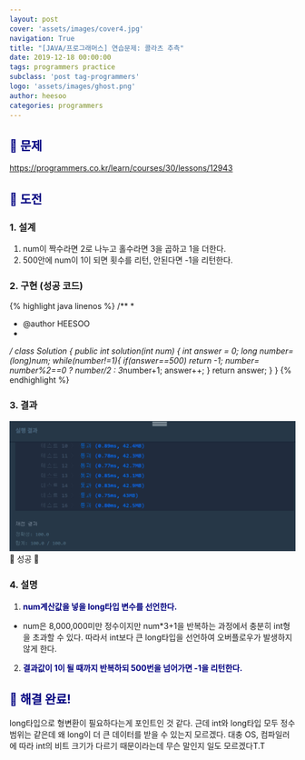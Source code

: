 ```yaml
---
layout: post
cover: 'assets/images/cover4.jpg'
navigation: True
title: "[JAVA/프로그래머스] 연습문제: 콜라츠 추측"
date: 2019-12-18 00:00:00
tags: programmers practice
subclass: 'post tag-programmers'
logo: 'assets/images/ghost.png'
author: heesoo
categories: programmers
---
```

## <span style="color:navy">👀 문제</span>
<https://programmers.co.kr/learn/courses/30/lessons/12943>

## <span style="color:navy">👊 도전</span>

### 1. 설계
1. num이 짝수라면 2로 나누고 홀수라면 3을 곱하고 1을 더한다.
2. 500안에 num이 1이 되면 횟수를 리턴, 안된다면 -1을 리턴한다.

### 2. 구현 (성공 코드)
{% highlight java linenos %}
/**
 *
 * @author HEESOO
 *
 */
 class Solution {
   public int solution(int num) {
       int answer = 0;
       long number=(long)num;
       while(number!=1){
           if(answer==500)
               return -1;
           number= number%2==0 ? number/2 : 3*number+1;
           answer++;
       }
       return answer;
   }
 }
 {% endhighlight %}

### 3. 결과
![실행결과](./assets/images/191218_11.PNG)
🤟 성공 🤟

### 4. 설명
1. **<span style="color:navy">num계산값을 넣을 long타입 변수를 선언한다.</span>**
- num은 8,000,000미만 정수이지만 num*3+1을 반복하는 과정에서 충분히 int형을 초과할 수 있다. 따라서 int보다 큰 long타입을 선언하여 오버플로우가 발생하지 않게 한다.
2. **<span style="color:navy">결과값이 1이 될 때까지 반복하되 500번을 넘어가면 -1을 리턴한다.</span>**

## <span style="color:navy">👏 해결 완료!</span>
long타입으로 형변환이 필요하다는게 포인트인 것 같다. 근데 int와 long타입 모두 정수 범위는 같은데 왜 long이 더 큰 데이터를 받을 수 있는지 모르겠다. 대충 OS, 컴파일러에 따라 int의 비트 크기가 다르기 때문이라는데 무슨 말인지 일도 모르겠다T.T
